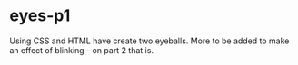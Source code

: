 # eyes-p1
Using CSS and HTML have create two eyeballs.  More to be added to make an effect of blinking - on part 2 that is.
